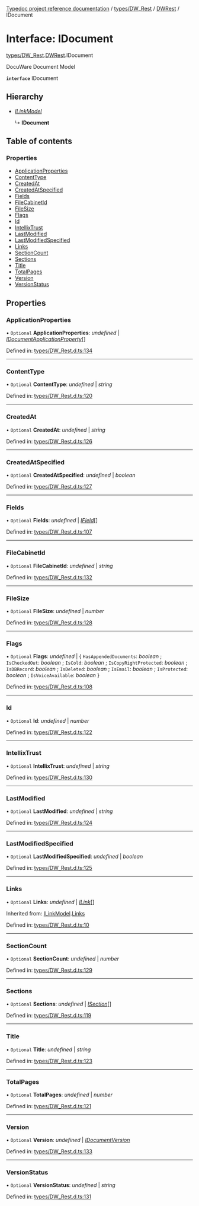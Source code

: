 [Typedoc project reference documentation](../README.md) / [types/DW_Rest](../modules/types_dw_rest.md) / [DWRest](../modules/types_dw_rest.dwrest.md) / IDocument

# Interface: IDocument

[types/DW_Rest](../modules/types_dw_rest.md).[DWRest](../modules/types_dw_rest.dwrest.md).IDocument

DocuWare Document Model

**`interface`** IDocument

## Hierarchy

* [*ILinkModel*](types_dw_rest.dwrest.ilinkmodel.md)

  ↳ **IDocument**

## Table of contents

### Properties

- [ApplicationProperties](types_dw_rest.dwrest.idocument.md#applicationproperties)
- [ContentType](types_dw_rest.dwrest.idocument.md#contenttype)
- [CreatedAt](types_dw_rest.dwrest.idocument.md#createdat)
- [CreatedAtSpecified](types_dw_rest.dwrest.idocument.md#createdatspecified)
- [Fields](types_dw_rest.dwrest.idocument.md#fields)
- [FileCabinetId](types_dw_rest.dwrest.idocument.md#filecabinetid)
- [FileSize](types_dw_rest.dwrest.idocument.md#filesize)
- [Flags](types_dw_rest.dwrest.idocument.md#flags)
- [Id](types_dw_rest.dwrest.idocument.md#id)
- [IntellixTrust](types_dw_rest.dwrest.idocument.md#intellixtrust)
- [LastModified](types_dw_rest.dwrest.idocument.md#lastmodified)
- [LastModifiedSpecified](types_dw_rest.dwrest.idocument.md#lastmodifiedspecified)
- [Links](types_dw_rest.dwrest.idocument.md#links)
- [SectionCount](types_dw_rest.dwrest.idocument.md#sectioncount)
- [Sections](types_dw_rest.dwrest.idocument.md#sections)
- [Title](types_dw_rest.dwrest.idocument.md#title)
- [TotalPages](types_dw_rest.dwrest.idocument.md#totalpages)
- [Version](types_dw_rest.dwrest.idocument.md#version)
- [VersionStatus](types_dw_rest.dwrest.idocument.md#versionstatus)

## Properties

### ApplicationProperties

• `Optional` **ApplicationProperties**: *undefined* \| [*IDocumentApplicationProperty*](types_dw_rest.dwrest.idocumentapplicationproperty.md)[]

Defined in: [types/DW_Rest.d.ts:134](https://github.com/DocuWare/REST-Sample-TS/blob/6f07cff/src/types/DW_Rest.d.ts#L134)

___

### ContentType

• `Optional` **ContentType**: *undefined* \| *string*

Defined in: [types/DW_Rest.d.ts:120](https://github.com/DocuWare/REST-Sample-TS/blob/6f07cff/src/types/DW_Rest.d.ts#L120)

___

### CreatedAt

• `Optional` **CreatedAt**: *undefined* \| *string*

Defined in: [types/DW_Rest.d.ts:126](https://github.com/DocuWare/REST-Sample-TS/blob/6f07cff/src/types/DW_Rest.d.ts#L126)

___

### CreatedAtSpecified

• `Optional` **CreatedAtSpecified**: *undefined* \| *boolean*

Defined in: [types/DW_Rest.d.ts:127](https://github.com/DocuWare/REST-Sample-TS/blob/6f07cff/src/types/DW_Rest.d.ts#L127)

___

### Fields

• `Optional` **Fields**: *undefined* \| [*IField*](types_dw_rest.dwrest.ifield.md)[]

Defined in: [types/DW_Rest.d.ts:107](https://github.com/DocuWare/REST-Sample-TS/blob/6f07cff/src/types/DW_Rest.d.ts#L107)

___

### FileCabinetId

• `Optional` **FileCabinetId**: *undefined* \| *string*

Defined in: [types/DW_Rest.d.ts:132](https://github.com/DocuWare/REST-Sample-TS/blob/6f07cff/src/types/DW_Rest.d.ts#L132)

___

### FileSize

• `Optional` **FileSize**: *undefined* \| *number*

Defined in: [types/DW_Rest.d.ts:128](https://github.com/DocuWare/REST-Sample-TS/blob/6f07cff/src/types/DW_Rest.d.ts#L128)

___

### Flags

• `Optional` **Flags**: *undefined* \| { `HasAppendedDocuments`: *boolean* ; `IsCheckedOut`: *boolean* ; `IsCold`: *boolean* ; `IsCopyRightProtected`: *boolean* ; `IsDBRecord`: *boolean* ; `IsDeleted`: *boolean* ; `IsEmail`: *boolean* ; `IsProtected`: *boolean* ; `IsVoiceAvailable`: *boolean*  }

Defined in: [types/DW_Rest.d.ts:108](https://github.com/DocuWare/REST-Sample-TS/blob/6f07cff/src/types/DW_Rest.d.ts#L108)

___

### Id

• `Optional` **Id**: *undefined* \| *number*

Defined in: [types/DW_Rest.d.ts:122](https://github.com/DocuWare/REST-Sample-TS/blob/6f07cff/src/types/DW_Rest.d.ts#L122)

___

### IntellixTrust

• `Optional` **IntellixTrust**: *undefined* \| *string*

Defined in: [types/DW_Rest.d.ts:130](https://github.com/DocuWare/REST-Sample-TS/blob/6f07cff/src/types/DW_Rest.d.ts#L130)

___

### LastModified

• `Optional` **LastModified**: *undefined* \| *string*

Defined in: [types/DW_Rest.d.ts:124](https://github.com/DocuWare/REST-Sample-TS/blob/6f07cff/src/types/DW_Rest.d.ts#L124)

___

### LastModifiedSpecified

• `Optional` **LastModifiedSpecified**: *undefined* \| *boolean*

Defined in: [types/DW_Rest.d.ts:125](https://github.com/DocuWare/REST-Sample-TS/blob/6f07cff/src/types/DW_Rest.d.ts#L125)

___

### Links

• `Optional` **Links**: *undefined* \| [*ILink*](types_dw_rest.dwrest.ilink.md)[]

Inherited from: [ILinkModel](types_dw_rest.dwrest.ilinkmodel.md).[Links](types_dw_rest.dwrest.ilinkmodel.md#links)

Defined in: [types/DW_Rest.d.ts:10](https://github.com/DocuWare/REST-Sample-TS/blob/6f07cff/src/types/DW_Rest.d.ts#L10)

___

### SectionCount

• `Optional` **SectionCount**: *undefined* \| *number*

Defined in: [types/DW_Rest.d.ts:129](https://github.com/DocuWare/REST-Sample-TS/blob/6f07cff/src/types/DW_Rest.d.ts#L129)

___

### Sections

• `Optional` **Sections**: *undefined* \| [*ISection*](types_dw_rest.dwrest.isection.md)[]

Defined in: [types/DW_Rest.d.ts:119](https://github.com/DocuWare/REST-Sample-TS/blob/6f07cff/src/types/DW_Rest.d.ts#L119)

___

### Title

• `Optional` **Title**: *undefined* \| *string*

Defined in: [types/DW_Rest.d.ts:123](https://github.com/DocuWare/REST-Sample-TS/blob/6f07cff/src/types/DW_Rest.d.ts#L123)

___

### TotalPages

• `Optional` **TotalPages**: *undefined* \| *number*

Defined in: [types/DW_Rest.d.ts:121](https://github.com/DocuWare/REST-Sample-TS/blob/6f07cff/src/types/DW_Rest.d.ts#L121)

___

### Version

• `Optional` **Version**: *undefined* \| [*IDocumentVersion*](types_dw_rest.dwrest.idocumentversion.md)

Defined in: [types/DW_Rest.d.ts:133](https://github.com/DocuWare/REST-Sample-TS/blob/6f07cff/src/types/DW_Rest.d.ts#L133)

___

### VersionStatus

• `Optional` **VersionStatus**: *undefined* \| *string*

Defined in: [types/DW_Rest.d.ts:131](https://github.com/DocuWare/REST-Sample-TS/blob/6f07cff/src/types/DW_Rest.d.ts#L131)
